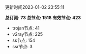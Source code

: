 更新时间2023-01-02 23:55:11

**总订阅: 73**
**总节点: 1518**
**有效节点: 423**
- trojan节点: 41
- v2ray节点: 225
- ss节点: 154
- ssr节点: 3
